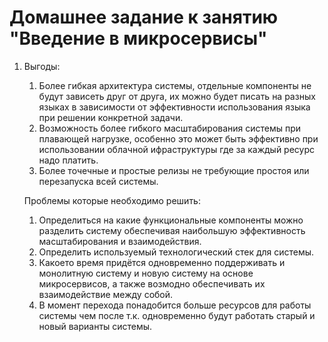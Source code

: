 # Домашнее задание к занятию "Введение в микросервисы"
1. Выгоды: 
   1. Более гибкая архитектура системы, отдельные компоненты не будут зависеть друг от друга, их можно будет писать на разных языках в зависимости от эффективности использования языка при решении конкретной задачи.
   2. Возможность более гибкого масштабирования системы при плавающей нагрузке, особенно это может быть эффективно при использовании облачной ифраструктуры где за каждый ресурс надо платить.
   3. Более точечные и простые релизы не требующие простоя или перезапуска всей системы.
   
   Проблемы которые необходимо решить:
   1. Определиться на какие функциональные компоненты можно разделить систему обеспечивая наибольшую эффективность масштабирования и взаимодействия.
   2. Определить используемый технологический стек для системы.
   3. Какоето время придётся одновременно поддерживать и монолитную систему и новую систему на основе микросервисов, а также возмодно обеспечивать их взаимодействие между собой.
   4. В момент перехода понадобится больше ресурсов для работы системы чем после т.к. одновременно будут работать старый и новый варианты системы.